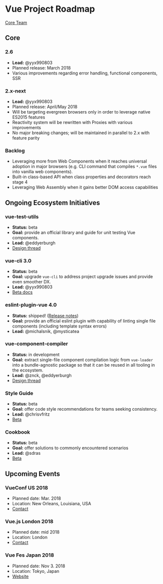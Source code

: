 # Vue Project Roadmap

[Core Team](https://vuejs.org/v2/guide/team.html)

## Core

### 2.6

* **Lead:** @yyx990803
* Planned release: March 2018
* Various improvements regarding error handling, functional components, SSR

### 2.x-next

* **Lead:** @yyx990803
* Planned release: April/May 2018
* Will be targeting evergreen browsers only in order to leverage native ES2015 features
* Reactivity system will be rewritten with Proxies with various improvements
* No major breaking changes; will be maintained in parallel to 2.x with feature parity

### Backlog

* Leveraging more from Web Components when it reaches universal adoption in major browsers (e.g. CLI command that compiles `*.vue` files into vanilla web components).
* Built-in class-based API when class properties and decorators reach stage 4
* Leveraging Web Assembly when it gains better DOM access capabilities

## Ongoing Ecosystem Initiatives

### vue-test-utils

* **Status:** beta
* **Goal:** provide an official library and guide for unit testing Vue components.
* **Lead:** @eddyerburgh
* [Design thread](https://github.com/vuejs/vue-test-utils/issues/1)

### vue-cli 3.0

* **Status:** beta
* **Goal:** upgrade `vue-cli` to address project upgrade issues and provide even smoother DX.
* **Lead:** @yyx990803
* [Beta docs](https://github.com/vuejs/vue-cli/tree/dev/docs)

### eslint-plugin-vue 4.0

* **Status:** shipped! ([Release notes](https://github.com/vuejs/eslint-plugin-vue/releases))
* **Goal:** provide an official eslint plugin with capability of linting single file components (including template syntax errors)
* **Lead:** @michalsnik, @mysticatea

### vue-component-compiler

* **Status:** in development
* **Goal:** extract single-file component compilation logic from `vue-loader` into a bundle-agnostic package so that it can be reused in all tooling in the ecosystem.
* **Lead:** @znck, @eddyerburgh
* [Design thread](https://github.com/vuejs/vue-component-compiler/issues/28)

### Style Guide

* **Status:** beta
* **Goal:** offer code style recommendations for teams seeking consistency.
* **Lead:** @chrisvfritz
* [Beta](https://vuejs.org/v2/style-guide/)

### Cookbook

* **Status:** beta
* **Goal:** offer solutions to commonly encountered scenarios
* **Lead:** @sdras
* [Beta](https://vuejs.org/v2/cookbook/)

## Upcoming Events

### VueConf US 2018

* Planned date: Mar. 2018
* Location: New Orleans, Louisiana, USA
* [Contact](mailto:pratik.r.patel@gmail.com)

### Vue.js London 2018

* Planned date: mid 2018
* Location: London
* [Contact](mailto:team@vuejs.london)

### Vue Fes Japan 2018

* Planned date: Nov 3. 2018
* Location: Tokyo, Japan
* [Website](https://vuefes.jp)
